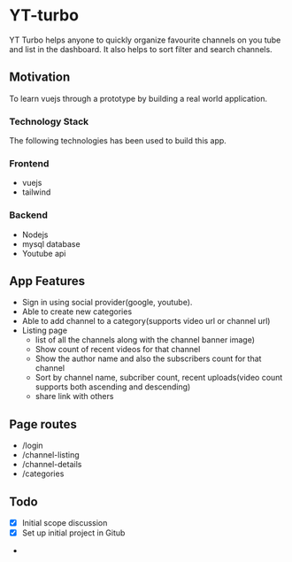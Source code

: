 # YT-turbo
YT Turbo helps anyone to quickly organize favourite channels on you tube and list in the dashboard. It also helps to sort filter and search channels.

## Motivation

To learn vuejs through a prototype by building a real world application.

### Technology Stack
The following technologies has been used to build this app.

### Frontend

- vuejs
- tailwind

### Backend

- Nodejs
- mysql database
- Youtube api

## App Features
- Sign in using social provider(google, youtube).
- Able to create new categories
- Able to add channel to a category(supports video url or channel url)
- Listing page 
   - list of all the channels along with the channel banner image)
   - Show count of recent videos for that channel
   - Show the author name and also the subscribers count for that channel
   - Sort by channel name, subcriber count, recent uploads(video count supports both ascending and descending)
   - share link with others
   
## Page routes
- /login
- /channel-listing
- /channel-details
- /categories

## Todo

- [x] Initial scope discussion
- [x] Set up initial project in Gitub
- 
